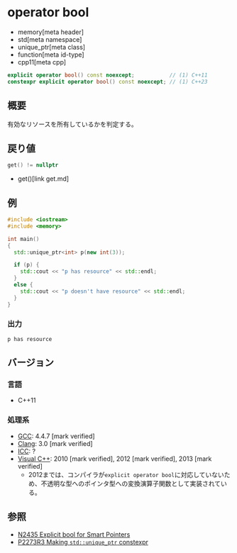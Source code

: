 # operator bool
* memory[meta header]
* std[meta namespace]
* unique_ptr[meta class]
* function[meta id-type]
* cpp11[meta cpp]

```cpp
explicit operator bool() const noexcept;           // (1) C++11
constexpr explicit operator bool() const noexcept; // (1) C++23
```

## 概要
有効なリソースを所有しているかを判定する。


## 戻り値

```cpp
get() != nullptr
```
* get()[link get.md]


## 例
```cpp example
#include <iostream>
#include <memory>

int main()
{
  std::unique_ptr<int> p(new int(3));

  if (p) {
    std::cout << "p has resource" << std::endl;
  }
  else {
    std::cout << "p doesn't have resource" << std::endl;
  }
}
```

### 出力
```
p has resource
```

## バージョン
### 言語
- C++11

### 処理系
- [GCC](/implementation.md#gcc): 4.4.7 [mark verified]
- [Clang](/implementation.md#clang): 3.0 [mark verified]
- [ICC](/implementation.md#icc): ?
- [Visual C++](/implementation.md#visual_cpp): 2010 [mark verified], 2012 [mark verified], 2013 [mark verified]
	- 2012までは、コンパイラが`explicit operator bool`に対応していないため、不透明な型へのポインタ型への変換演算子関数として実装されている。


## 参照
- [N2435 Explicit bool for Smart Pointers](http://www.open-std.org/jtc1/sc22/wg21/docs/papers/2007/n2435.htm)
- [P2273R3 Making `std::unique_ptr` constexpr](https://www.open-std.org/jtc1/sc22/wg21/docs/papers/2021/p2273r3.pdf)
